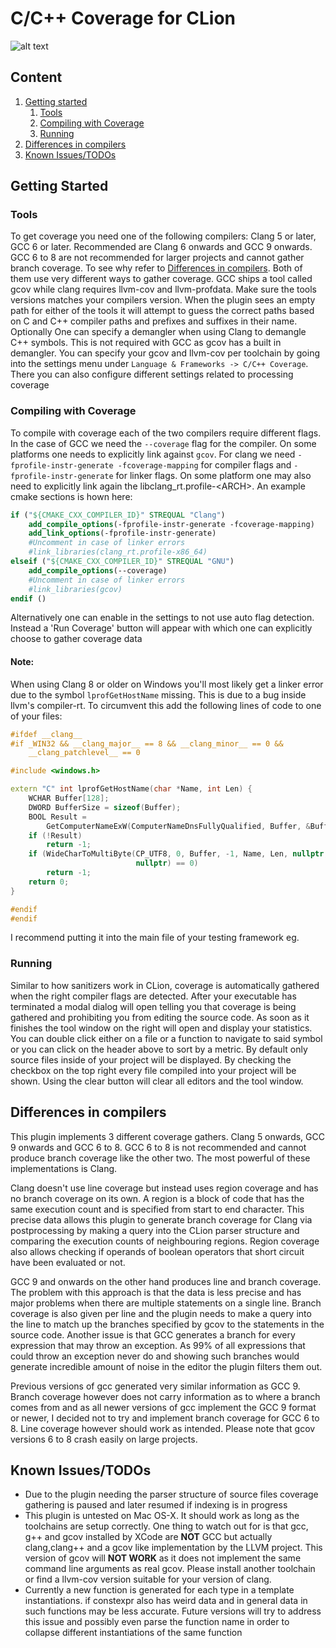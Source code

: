 # C/C++ Coverage for CLion

![alt text][logo]

[logo]:https://i.imgur.com/PNvQs9j.png "View in the Editor"

## Content
1. [Getting started](#getting-started)
   1. [Tools](#tools)
   2. [Compiling with Coverage](#compiling-with-coverage)
   3. [Running](#running)
2. [Differences in compilers](#differences-in-compilers)
3. [Known Issues/TODOs](#known-issuestodos)

## Getting Started

### Tools

To get coverage you need one of the following compilers: Clang 5 or later, GCC 6 or later.
Recommended are Clang 6 onwards and GCC 9 onwards. GCC 6 to 8 are not recommended for larger projects and cannot gather 
branch coverage. To see why refer to [Differences in compilers](#differences-in-compilers). Both of them use very different ways to gather coverage.
GCC ships a tool called gcov while clang requires llvm-cov and llvm-profdata. Make sure the tools versions matches your 
compilers version. When the plugin sees an empty path for either of the tools it will attempt to guess the correct paths
based on C and C++ compiler paths and prefixes and suffixes in their name. Optionally One can specify a demangler when 
using Clang to demangle C++ symbols. This is not required with GCC as gcov has a built in demangler.
You can specify your gcov and llvm-cov per toolchain by going into the settings menu under `Language & Frameworks -> C/C++ Coverage`.
There you can also configure different settings related to processing coverage

### Compiling with Coverage

To compile with coverage each of the two compilers require different flags. In the case of GCC we need the `--coverage` flag
for the compiler. On some platforms one needs to explicitly link against `gcov`. For clang we need `-fprofile-instr-generate -fcoverage-mapping`
for compiler flags and `-fprofile-instr-generate` for linker flags. On some platform one may also need to explicitly link 
again the libclang_rt.profile-\<ARCH\>. An example cmake sections is hown here:
```cmake
if ("${CMAKE_CXX_COMPILER_ID}" STREQUAL "Clang")
    add_compile_options(-fprofile-instr-generate -fcoverage-mapping)
    add_link_options(-fprofile-instr-generate)
    #Uncomment in case of linker errors
    #link_libraries(clang_rt.profile-x86_64)
elseif ("${CMAKE_CXX_COMPILER_ID}" STREQUAL "GNU")
    add_compile_options(--coverage)
    #Uncomment in case of linker errors
    #link_libraries(gcov)
endif ()
```

Alternatively one can enable in the settings to not use auto flag detection. Instead a 'Run Coverage' button will appear
with which one can explicitly choose to gather coverage data

#### Note:
When using Clang 8 or older on Windows you'll most likely get a linker error due to the symbol `lprofGetHostName` missing.
This is due to a bug inside llvm's compiler-rt. To circumvent this add the following lines of code to one of your files:
```cpp
#ifdef __clang__
#if _WIN32 && __clang_major__ == 8 && __clang_minor__ == 0 &&                  \
    __clang_patchlevel__ == 0

#include <windows.h>

extern "C" int lprofGetHostName(char *Name, int Len) {
    WCHAR Buffer[128];
    DWORD BufferSize = sizeof(Buffer);
    BOOL Result =
        GetComputerNameExW(ComputerNameDnsFullyQualified, Buffer, &BufferSize);
    if (!Result)
        return -1;
    if (WideCharToMultiByte(CP_UTF8, 0, Buffer, -1, Name, Len, nullptr,
                            nullptr) == 0)
        return -1;
    return 0;
}

#endif
#endif

```
I recommend putting it into the main file of your testing framework eg.

### Running

Similar to how sanitizers work in CLion, coverage is automatically gathered when the right compiler flags are detected.
After your executable has terminated a modal dialog will open telling you that coverage is being 
gathered and prohibiting you from editing the source code. As soon as it finishes the tool window
on the right will open and display your statistics. You can double click either on a file or a
function to navigate to said symbol or you can click on the header above to sort by a metric. By default
only source files inside of your project will be displayed. By checking the checkbox on the top right every file compiled 
into your project will be shown. Using the clear button will clear all editors and the tool window.

## Differences in compilers

This plugin implements 3 different coverage gathers. Clang 5 onwards, GCC 9 onwards and GCC 6 to 8.
GCC 6 to 8 is not recommended and cannot produce branch coverage like the other two.
The most powerful of these implementations is Clang.
 
Clang doesn't use line coverage but instead uses region coverage and has no branch coverage on its own. A region is a
 block of code that has the same execution count and is specified from start to end 
character. This precise data allows this plugin to generate branch coverage for Clang via postprocessing by making a query 
into the CLion parser structure and comparing the execution counts of neighbouring regions. Region coverage also
allows checking if operands of boolean operators that short circuit have been evaluated or not. 

GCC 9 and onwards on the other hand produces line and branch coverage. The problem with this approach is
that the data is less precise and has major problems when there are multiple statements on a single line.
Branch coverage is also given per line and the plugin needs to make a query into the line to match up the branches specified
by gcov to the statements in the source code. Another issue is that GCC generates a branch for every expression that may
throw an exception. As 99% of all expressions that could throw an exception never do and showing such branches would generate 
incredible amount of noise in the editor the plugin filters them out.

Previous versions of gcc generated very similar information as GCC 9. Branch coverage however does not carry information 
as to where a branch comes from and as all newer versions of gcc implement the GCC 9 format or newer, I decided not 
to try and implement branch coverage for GCC 6 to 8. Line coverage however should work as intended. Please note that 
gcov versions 6 to 8 crash easily on large projects.

## Known Issues/TODOs

* Due to the plugin needing the parser structure of source files coverage gathering is paused and later resumed if 
indexing is in progress
* This plugin is untested on Mac OS-X. It should work as long as the toolchains are setup correctly. One thing to watch 
out for is that gcc, g++ and gcov installed by XCode are **NOT** GCC but actually clang,clang++ and a gcov like implementation 
by the LLVM project. This version of gcov will **NOT WORK** as it does not implement the same command line arguments as 
real gcov. Please install another toolchain or find a llvm-cov version suitable for your version of clang.
* Currently a new function is generated for each type in a template instantiations. if constexpr
also has weird data and in general data in such functions may be less accurate. Future versions will 
try to address this issue and possibly even parse the function name in order to collapse different instantiations of the 
same function

 